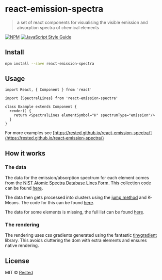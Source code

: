 # react-emission-spectra

> a set of react components for visualising the visible emission and absorption spectra of chemical elements

[![NPM](https://img.shields.io/npm/v/react-emission-spectra.svg)](https://www.npmjs.com/package/react-emission-spectra) [![JavaScript Style Guide](https://img.shields.io/badge/code_style-standard-brightgreen.svg)](https://standardjs.com)

## Install

```bash
npm install --save react-emission-spectra
```

## Usage

```tsx
import React, { Component } from 'react'

import {SpectralLines} from 'react-emission-spectra'

class Example extends Component {
  render() {
    return <SpectralLines elementSymbol="H" spectrumType="emission"/>
  }
}
```

For more examples see
[https://rested.github.io/react-emission-spectra/](https://rested.github.io/react-emission-spectra/)

## How it works

### The data

The data for the emission/absorption spectrum for each element comes from the
[NIST Atomic Spectra Database Lines Form](https://physics.nist.gov/PhysRefData/ASD/lines_form.html).
This collection code can be found [here](./spectra_data/scrape_data.py).

The data then gets processed into clusters using the
[jump method](https://en.wikipedia.org/wiki/Determining_the_number_of_clusters_in_a_data_set#An_information%E2%80%93theoretic_approach)
and K-Means. The code for this can be found [here](./spectra_data/get_clusters.py).

The data for some elements is missing, the full list can be found [here](./spectra_data/missing_elements.json).

### The rendering

The rendering uses css gradients generated using the fantastic
[tinygradient](https://physics.nist.gov/PhysRefData/ASD/lines_form.html) library. This avoids cluttering the dom with
extra elements and ensures native rendering.


## License

MIT © [Rested](https://github.com/Rested)
